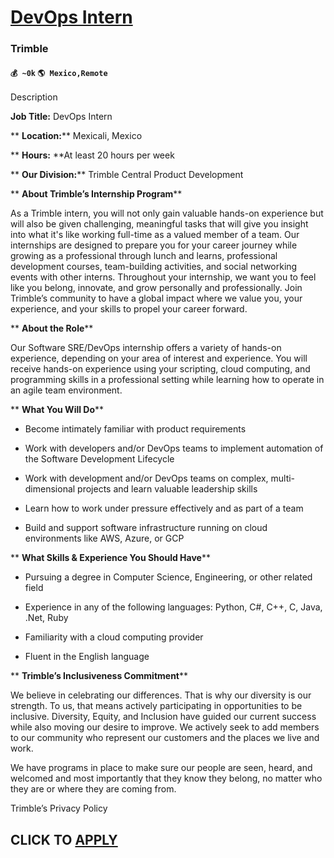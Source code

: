 # [DevOps Intern](https://www.remotewlb.com/apply/devops-intern-46454)  
### Trimble  
#### `💰 ~0k` `🌎 Mexico,Remote`  

Description

****Job Title:**** DevOps Intern

 ** **Location:**** Mexicali, Mexico

 ** **Hours:** **At least 20 hours per week

 ** **Our Division:**** Trimble Central Product Development

 ** **About Trimble’s Internship Program****

As a Trimble intern, you will not only gain valuable hands-on experience but will also be given challenging, meaningful tasks that will give you insight into what it's like working full-time as a valued member of a team. Our internships are designed to prepare you for your career journey while growing as a professional through lunch and learns, professional development courses, team-building activities, and social networking events with other interns. Throughout your internship, we want you to feel like you belong, innovate, and grow personally and professionally. Join Trimble’s community to have a global impact where we value you, your experience, and your skills to propel your career forward.

 ** **About the Role****

Our Software SRE/DevOps internship offers a variety of hands-on experience, depending on your area of interest and experience. You will receive hands-on experience using your scripting, cloud computing, and programming skills in a professional setting while learning how to operate in an agile team environment.

 ** **What You Will Do****

  * Become intimately familiar with product requirements

  * Work with developers and/or DevOps teams to implement automation of the Software Development Lifecycle

  * Work with development and/or DevOps teams on complex, multi-dimensional projects and learn valuable leadership skills

  * Learn how to work under pressure effectively and as part of a team

  * Build and support software infrastructure running on cloud environments like AWS, Azure, or GCP

 ** **What Skills & Experience You Should Have****

  * Pursuing a degree in Computer Science, Engineering, or other related field

  * Experience in any of the following languages: Python, C#, C++, C, Java, .Net, Ruby

  * Familiarity with a cloud computing provider

  * Fluent in the English language

 ** **Trimble’s Inclusiveness Commitment****

We believe in celebrating our differences. That is why our diversity is our strength. To us, that means actively participating in opportunities to be inclusive. Diversity, Equity, and Inclusion have guided our current success while also moving our desire to improve. We actively seek to add members to our community who represent our customers and the places we live and work.

We have programs in place to make sure our people are seen, heard, and welcomed and most importantly that they know they belong, no matter who they are or where they are coming from.

Trimble’s Privacy Policy

  
## CLICK TO [APPLY](https://www.remotewlb.com/apply/devops-intern-46454)

